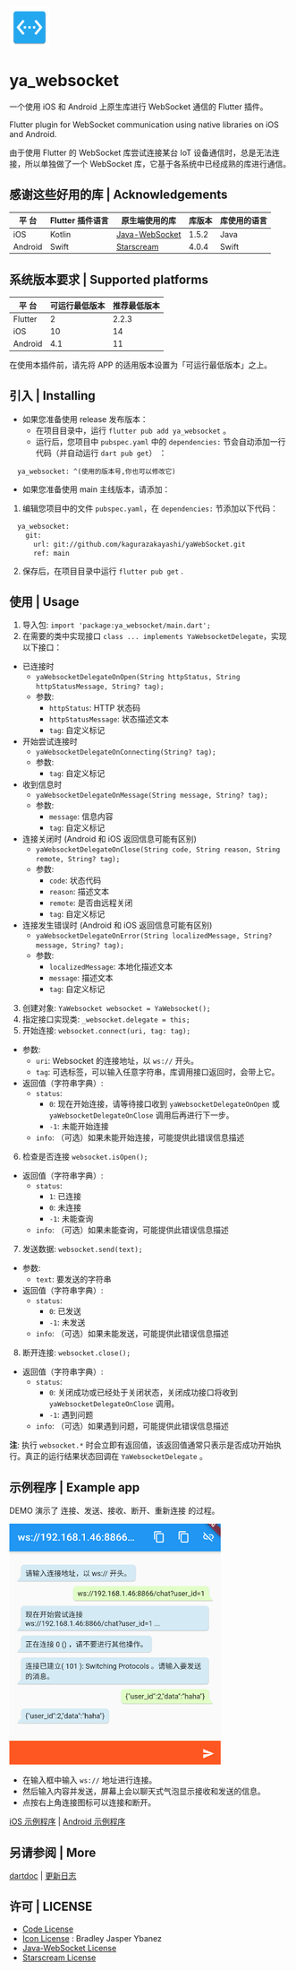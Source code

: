 ![](example/android/app/src/main/res/mipmap-hdpi/ic_launcher.png)
# ya_websocket

一个使用 iOS 和 Android 上原生库进行 WebSocket 通信的 Flutter 插件。

Flutter plugin for WebSocket communication using native libraries on iOS and Android.

由于使用 Flutter 的 WebSocket 库尝试连接某台 IoT 设备通信时，总是无法连接，所以单独做了一个 WebSocket 库，它基于各系统中已经成熟的库进行通信。

## 感谢这些好用的库 | Acknowledgements

|  平 台  | Flutter 插件语言 | 原生端使用的库 | 库版本 | 库使用的语言 |
| ------- | ---------------- | -------------- | ------ | ------------ |
| iOS     |      Kotlin      |[Java-WebSocket](https://github.com/TooTallNate/Java-WebSocket)| 1.5.2  |    Java      |
| Android |      Swift       |   [Starscream](https://github.com/daltoniam/Starscream)   | 4.0.4  |    Swift     |

## 系统版本要求 | Supported platforms

|  平 台  | 可运行最低版本 | 推荐最低版本 |
| ------- | -------------- | ------------ |
| Flutter |       2        |     2.2.3    |
| iOS     |       10       |      14      |
| Android |       4.1      |      11      |

在使用本插件前，请先将 APP 的适用版本设置为「可运行最低版本」之上。

## 引入 | Installing

- 如果您准备使用 release 发布版本：
  - 在项目目录中，运行 `flutter pub add ya_websocket` 。
  - 运行后，您项目中 `pubspec.yaml` 中的 `dependencies:` 节会自动添加一行代码（并自动运行 `dart pub get`） ：
```
  ya_websocket: ^(使用的版本号,你也可以修改它)
```

- 如果您准备使用 main 主线版本，请添加：

1. 编辑您项目中的文件 `pubspec.yaml`，在 `dependencies:` 节添加以下代码：

```
  ya_websocket:
    git:
      url: git://github.com/kagurazakayashi/yaWebSocket.git
      ref: main
```
2. 保存后，在项目目录中运行 `flutter pub get` .

## 使用 | Usage

1. 导入包: `import 'package:ya_websocket/main.dart';`
2. 在需要的类中实现接口 `class ... implements YaWebsocketDelegate`，实现以下接口：
  - 已连接时
    - `yaWebsocketDelegateOnOpen(String httpStatus, String httpStatusMessage, String? tag);`
    - 参数:
      - `httpStatus`: HTTP 状态码
      - `httpStatusMessage`: 状态描述文本
      - `tag`: 自定义标记
  - 开始尝试连接时
    - `yaWebsocketDelegateOnConnecting(String? tag);`
    - 参数:
      - `tag`: 自定义标记
  - 收到信息时
    - `yaWebsocketDelegateOnMessage(String message, String? tag);`
    - 参数:
      - `message`: 信息内容
      - `tag`: 自定义标记
  - 连接关闭时 (Android 和 iOS 返回信息可能有区别)
    - `yaWebsocketDelegateOnClose(String code, String reason, String remote, String? tag);`
    - 参数:
      - `code`: 状态代码
      - `reason`: 描述文本
      - `remote`: 是否由远程关闭
      - `tag`: 自定义标记
  - 连接发生错误时 (Android 和 iOS 返回信息可能有区别)
    - `yaWebsocketDelegateOnError(String localizedMessage, String? message, String? tag);`
    - 参数:
      - `localizedMessage`: 本地化描述文本
      - `message`: 描述文本
      - `tag`: 自定义标记
3. 创建对象: `YaWebsocket websocket = YaWebsocket();`
4. 指定接口实现类: `_websocket.delegate = this;`
5. 开始连接: `websocket.connect(uri, tag: tag);`
  - 参数:
    - `uri`: Websocket 的连接地址，以 `ws://` 开头。
    - `tag`: 可选标签，可以输入任意字符串，库调用接口返回时，会带上它。
  - 返回值（字符串字典）:
    - `status`:
      - `0`: 现在开始连接，请等待接口收到 `yaWebsocketDelegateOnOpen` 或 `yaWebsocketDelegateOnClose` 调用后再进行下一步。
      - `-1`: 未能开始连接
    - `info`: （可选）如果未能开始连接，可能提供此错误信息描述
6. 检查是否连接 `websocket.isOpen();`
  - 返回值（字符串字典）:
    - `status`:
      - `1`: 已连接
      - `0`: 未连接
      - `-1`: 未能查询
    - `info`: （可选）如果未能查询，可能提供此错误信息描述
7. 发送数据: `websocket.send(text);`
  - 参数:
    - `text`: 要发送的字符串
  - 返回值（字符串字典）:
    - `status`:
      - `0`: 已发送
      - `-1`: 未发送
    - `info`: （可选）如果未能发送，可能提供此错误信息描述
8. 断开连接: `websocket.close();`
  - 返回值（字符串字典）:
    - `status`:
      - `0`: 关闭成功或已经处于关闭状态，关闭成功接口将收到 `yaWebsocketDelegateOnClose` 调用。
      - `-1`: 遇到问题
    - `info`: （可选）如果遇到问题，可能提供此错误信息描述

**注**: 执行 `websocket.*` 时会立即有返回值，该返回值通常只表示是否成功开始执行。真正的运行结果状态回调在 `YaWebsocketDelegate` 。

## 示例程序 | Example app

DEMO 演示了 连接、发送、接收、断开、重新连接 的过程。

![Screenshot](doc/screenshot.png)

- 在输入框中输入 `ws://` 地址进行连接。
- 然后输入内容并发送，屏幕上会以聊天式气泡显示接收和发送的信息。
- 点按右上角连接图标可以连接和断开。

[iOS 示例程序](example/ios) | [Android 示例程序](example/android)

## 另请参阅 | More

[dartdoc](doc/api/index.html) | [更新日志](CHANGELOG.md)

## 许可 | LICENSE
- [Code License](LICENSE)
- [Icon License](https://unsplash.com/license) : Bradley Jasper Ybanez
- [Java-WebSocket License](https://github.com/TooTallNate/Java-WebSocket/blob/master/LICENSE)
- [Starscream License](https://github.com/daltoniam/Starscream/blob/master/LICENSE)
